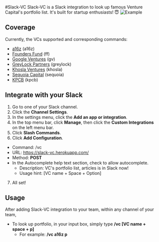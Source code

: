 #Slack-VC
Slack-VC is a Slack integration to look up famous Venture Capital's portfolio list. It's built for startup enthusiasts! 😇
![Example](http://g.recordit.co/oHPpscdJ80.gif)

## Coverage
Currently, the VCs supported and corresponding commands:

- [a16z](http://a16z.com/) (a16z)
- [Founders Fund](http://foundersfund.com/) (ff)
- [Google Ventures](http://www.gv.com/) (gv)
- [GreyLock Partners](http://www.greylock.com/) (greylock)
- [Khosla Ventures](http://www.khoslaventures.com/) (khosla)
- [Sequoia Capital](https://www.sequoiacap.com/) (sequoia)
- [KPCB](http://www.kpcb.com/) (kpcb)

## Integrate with your Slack

1. Go to one of your Slack channel.
2. Click the **Channel Settings**.
3. In the settings menu, click the **Add an app or integration**.
4. In the top menu bar, click **Manage**, then click the **Custom Integrations** on the left menu bar.
5. Click **Slash Commands**.
6. Click **Add Configuration**.

  - Command: /vc
  - URL: https://slack-vc.herokuapp.com/
  - Method: **POST**
  - In the Autocomplete help text section, check to allow autocomplete.
    - Description: VC's portfolio list, articles is in Slack now!
    - Usage hint: [VC name +  Space + Option]

7. All set!

## Usage
After adding Slack-VC integration to your team, within any channel of your team,
- To look up portfolio, in your input box, simply type **/vc [VC name + space + p]**
  - For example: **/vc a16z p**
